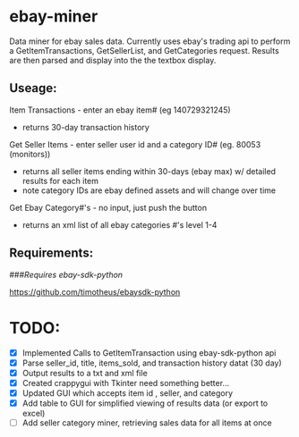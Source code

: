ebay-miner
==========

Data miner for ebay sales data. Currently uses ebay's trading api to perform a GetItemTransactions, GetSellerList, 
and GetCategories request. Results are then parsed and display into the the textbox display.

Useage:
-----------

Item Transactions - enter an ebay item# (eg 140729321245)
  - returns 30-day transaction history

Get Seller Items - enter seller user id and a category ID# (eg. 80053 (monitors))
  - returns all seller items ending within 30-days (ebay max) w/ detailed results for each item
  - note category IDs are ebay defined assets and will change over time

Get Ebay Category#'s - no input, just push the button
  - returns an xml list of all ebay categories #'s level 1-4


  

Requirements:
------------
###*Requires ebay-sdk-python*

https://github.com/timotheus/ebaysdk-python


TODO:
==========
- [x] Implemented Calls to GetItemTransaction using ebay-sdk-python api
- [x] Parse seller_id, title, items_sold, and transaction history datat (30 day)
- [x] Output results to a txt and xml file
- [x] Created crappygui with Tkinter need something better...
- [x] Updated GUI which accepts item id , seller, and category
- [x] Add table to GUI for simplified viewing of results data (or export to excel)
- [ ] Add seller category miner, retrieving sales data for all items at once
